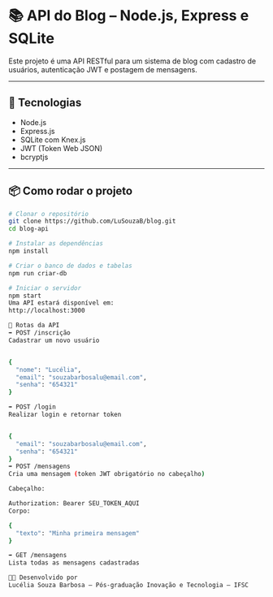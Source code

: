 # 📚 API do Blog – Node.js, Express e SQLite

Este projeto é uma API RESTful para um sistema de blog com cadastro de usuários, autenticação JWT e postagem de mensagens.

---

## 🚀 Tecnologias

- Node.js
- Express.js
- SQLite com Knex.js
- JWT (Token Web JSON)
- bcryptjs

---

## 📦 Como rodar o projeto

```bash
# Clonar o repositório
git clone https://github.com/LuSouzaB/blog.git
cd blog-api

# Instalar as dependências
npm install

# Criar o banco de dados e tabelas
npm run criar-db

# Iniciar o servidor
npm start
Uma API estará disponível em:
http://localhost:3000

🔐 Rotas da API
➡️ POST /inscrição
Cadastrar um novo usuário


{
  "nome": "Lucélia",
  "email": "souzabarbosalu@email.com",
  "senha": "654321"
}

➡️ POST /login
Realizar login e retornar token


{
  "email": "souzabarbosalu@email.com",
  "senha": "654321"
}
➡️ POST /mensagens
Cria uma mensagem (token JWT obrigatório no cabeçalho)

Cabeçalho:

Authorization: Bearer SEU_TOKEN_AQUI
Corpo:

{
  "texto": "Minha primeira mensagem"
}

➡️ GET /mensagens
Lista todas as mensagens cadastradas

🧑‍🏫 Desenvolvido por
Lucélia Souza Barbosa – Pós-graduação Inovação e Tecnologia – IFSC
